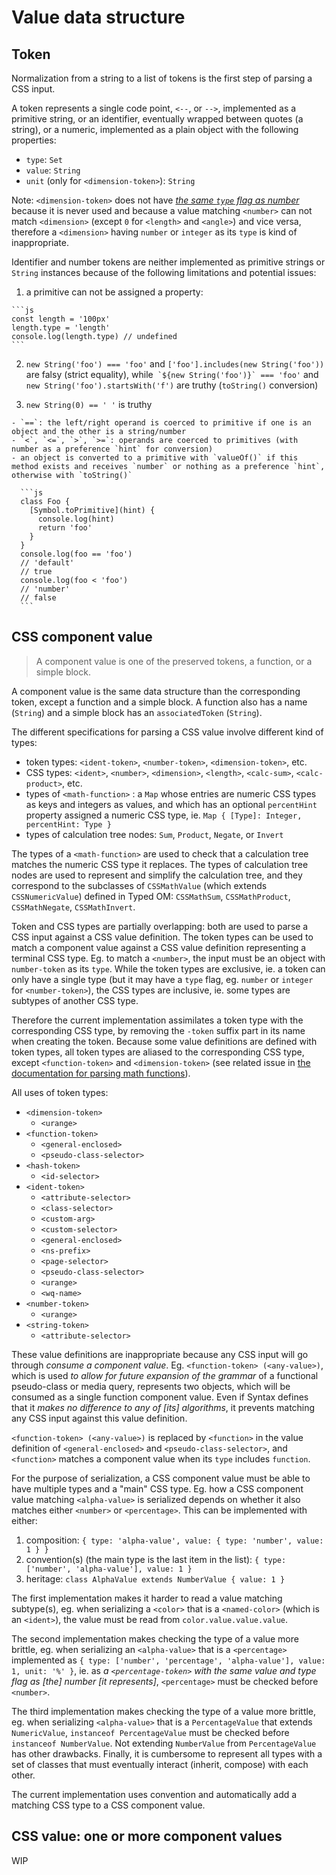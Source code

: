 
# Value data structure

## Token

Normalization from a string to a list of tokens is the first step of parsing a CSS input.

A token represents a single code point, `<--`, or `-->`, implemented as a primitive string, or an identifier, eventually wrapped between quotes (a string), or a numeric, implemented as a plain object with the following properties:

  - `type`: `Set`
  - `value`: `String`
  - `unit` (only for `<dimension-token>`): `String`

Note: `<dimension-token>` does not have [*the same `type` flag as number*](https://drafts.csswg.org/css-syntax-3/#consume-numeric-token) because it is never used and because a value matching `<number>` can not match `<dimension>` (except `0` for `<length>` and `<angle>`) and vice versa, therefore a `<dimension>` having `number` or `integer` as its `type` is kind of inappropriate.

Identifier and number tokens are neither implemented as primitive strings or `String` instances because of the following limitations and potential issues:

  1. a primitive can not be assigned a property:

    ```js
    const length = '100px'
    length.type = 'length'
    console.log(length.type) // undefined
    ```

  2. `new String('foo') === 'foo'` and `['foo'].includes(new String('foo'))` are falsy (strict equality), while`` `${new String('foo')}` === 'foo'`` and `new String('foo').startsWith('f')` are truthy (`toString()` conversion)

  3. `new String(0) == ' '` is truthy

    - `==`: the left/right operand is coerced to primitive if one is an object and the other is a string/number
    - `<`, `<=`, `>`, `>=`: operands are coerced to primitives (with number as a preference `hint` for conversion)
    - an object is converted to a primitive with `valueOf()` if this method exists and receives `number` or nothing as a preference `hint`, otherwise with `toString()`

      ```js
      class Foo {
        [Symbol.toPrimitive](hint) {
          console.log(hint)
          return 'foo'
        }
      }
      console.log(foo == 'foo')
      // 'default'
      // true
      console.log(foo < 'foo')
      // 'number'
      // false
      ```

## CSS component value

> A component value is one of the preserved tokens, a function, or a simple block.

A component value is the same data structure than the corresponding token, except a function and a simple block. A function also has a name (`String`) and a simple block has an `associatedToken` (`String`).

The different specifications for parsing a CSS value involve different kind of types:

- token types: `<ident-token>`, `<number-token>`, `<dimension-token>`, etc.
- CSS types: `<ident>`, `<number>`, `<dimension>`, `<length>`, `<calc-sum>`, `<calc-product>`, etc.
- types of `<math-function>` : a `Map` whose entries are numeric CSS types as keys and integers as values, and which has an optional `percentHint` property assigned a numeric CSS type, ie. `Map { [Type]: Integer, percentHint: Type }`
- types of calculation tree nodes: `Sum`, `Product`, `Negate`, or `Invert`

The types of a `<math-function>` are used to check that a calculation tree matches the numeric CSS type it replaces. The types of calculation tree nodes are used to represent and simplify the calculation tree, and they correspond to the subclasses of `CSSMathValue` (which extends `CSSNumericValue`) defined in Typed OM: `CSSMathSum`, `CSSMathProduct`, `CSSMathNegate`, `CSSMathInvert`.

Token and CSS types are partially overlapping: both are used to parse a CSS input against a CSS value definition. The token types can be used to match a component value against a CSS value definition representing a terminal CSS type. Eg. to match a `<number>`, the input must be an object with `number-token` as its `type`. While the token types are exclusive, ie. a token can only have a single type (but it may have a `type` flag, eg. `number` or `integer` for `<number-token>`), the CSS types are inclusive, ie. some types are subtypes of another CSS type.

Therefore the current implementation assimilates a token type with the corresponding CSS type, by removing the `-token` suffix part in its name when creating the token. Because some value definitions are defined with token types, all token types are aliased to the corresponding CSS type, except `<function-token>` and `<dimension-token>` (see related issue in [the documentation for parsing math functions](./math-function.md)).

All uses of token types:

  - `<dimension-token>`
    - `<urange>`
  - `<function-token>`
    - `<general-enclosed>`
    - `<pseudo-class-selector>`
  - `<hash-token>`
    - `<id-selector>`
  - `<ident-token>`
    - `<attribute-selector>`
    - `<class-selector>`
    - `<custom-arg>`
    - `<custom-selector>`
    - `<general-enclosed>`
    - `<ns-prefix>`
    - `<page-selector>`
    - `<pseudo-class-selector>`
    - `<urange>`
    - `<wq-name>`
  - `<number-token>`
    - `<urange>`
  - `<string-token>`
    - `<attribute-selector>`

These value definitions are inappropriate because any CSS input will go through *consume a component value*. Eg. `<function-token> (<any-value>)`, which is used *to allow for future expansion of the grammar* of a functional pseudo-class or media query, represents two objects, which will be consumed as a single function component value. Even if Syntax defines that it *makes no difference to any of [its] algorithms*, it prevents matching any CSS input against this value definition.

`<function-token> (<any-value>)` is replaced by `<function>` in the value definition of `<general-enclosed>` and `<pseudo-class-selector>`, and `<function>` matches a component value when its `type` includes `function`.

For the purpose of serialization, a CSS component value must be able to have multiple types and a "main" CSS type. Eg. how a CSS component value matching `<alpha-value>` is serialized depends on whether it also matches either `<number>` or `<percentage>`. This can be implemented with either:

  1. composition: `{ type: 'alpha-value', value: { type: 'number', value: 1 } }`
  2. convention(s) (the main type is the last item in the list): `{ type: ['number', 'alpha-value'], value: 1 }`
  3. heritage: `class AlphaValue extends NumberValue { value: 1 }`

The first implementation makes it harder to read a value matching subtype(s), eg. when serializing a `<color>` that is a `<named-color>` (which is an `<ident>`), the value must be read from `color.value.value.value`.

The second implementation makes checking the type of a value more brittle, eg. when serializing an `<alpha-value>` that is a `<percentage>` implemented as `{ type: ['number', 'percentage', 'alpha-value'], value: 1, unit: '%' }`, ie. as *a `<percentage-token>` with the same value and type flag as [the] number [it represents]*, `<percentage>` must be checked before `<number>`.

The third implementation makes checking the type of a value more brittle, eg. when serializing `<alpha-value>` that is a `PercentageValue` that extends `NumericValue`, `instanceof PercentageValue` must be checked before `instanceof NumberValue`. Not extending `NumberValue` from `PercentageValue` has other drawbacks. Finally, it is cumbersome to represent all types with a set of classes that must eventually interact (inherit, compose) with each other.

The current implementation uses convention and automatically add a matching CSS type to a CSS component value.

## CSS value: one or more component values

WIP
